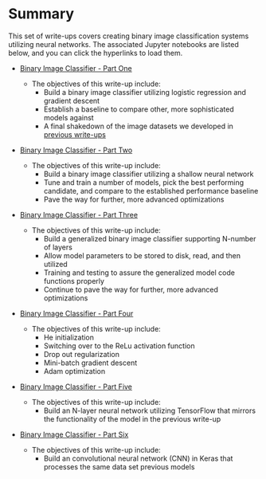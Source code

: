 # Summary

This set of write-ups covers creating binary image classification systems utilizing neural networks.  The associated Jupyter notebooks are listed below, and you can click the hyperlinks to load them.

* [Binary Image Classifier - Part One](https://nbviewer.jupyter.org/github/nrasch/Portfolio/blob/master/Machine-Learning/Python/03-ComputerVision-Classification/Classification-01.ipynb)
  
  * The objectives of this write-up include:
    * Build a binary image classifier utilizing logistic regression and gradient descent
    * Establish a baseline to compare other, more sophisticated models against
    * A final shakedown of the image datasets we developed in [previous write-ups](.https://nbviewer.jupyter.org/github/nrasch/Portfolio/blob/master/Machine-Learning/Python/03-ComputerVision-Classification/02-ComputerVision-Dataset-Creation)

* [Binary Image Classifier - Part Two](https://nbviewer.jupyter.org/github/nrasch/Portfolio/blob/master/Machine-Learning/Python/03-ComputerVision-Classification/Classification-02.ipynb)
  
  * The objectives of this write-up include:
    * Build a binary image classifier utilizing a shallow neural network
    * Tune and train a number of models, pick the best performing candidate, and compare to the established performance baseline
    * Pave the way for further, more advanced optimizations

    
* [Binary Image Classifier - Part Three](https://nbviewer.jupyter.org/github/nrasch/Portfolio/blob/master/Machine-Learning/Python/03-ComputerVision-Classification/Classification-03.ipynb)

  * The objectives of this write-up include:
    * Build a generalized binary image classifier supporting N-number of layers
    * Allow model parameters to be stored to disk, read, and then utilized 
    * Training and testing to assure the generalized model code functions properly
    * Continue to pave the way for further, more advanced optimizations
    

* [Binary Image Classifier - Part Four](https://nbviewer.jupyter.org/github/nrasch/Portfolio/blob/master/Machine-Learning/Python/03-ComputerVision-Classification/Classification-04.ipynb)

  * The objectives of this write-up include:
    * He initialization
    * Switching over to the ReLu activation function
    * Drop out regularization
    * Mini-batch gradient descent
    * Adam optimization

* [Binary Image Classifier - Part Five](https://nbviewer.jupyter.org/github/nrasch/Portfolio/blob/master/Machine-Learning/Python/03-ComputerVision-Classification/Classification-05.ipynb)

  * The objectives of this write-up include:
    * Build an N-layer neural network utilizing TensorFlow that mirrors the functionality of the model in the previous write-up

* [Binary Image Classifier - Part Six](https://nbviewer.jupyter.org/github/nrasch/Portfolio/blob/master/Machine-Learning/Python/03-ComputerVision-Classification/Classification-06.ipynb)

  * The objectives of this write-up include:
    * Build an convolutional neural network (CNN) in Keras that processes the same data set previous models
